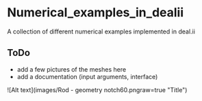 # Numerical_examples_in_dealii
A collection of different numerical examples implemented in deal.ii

## ToDo
- add a few pictures of the meshes here
- add a documentation (input arguments, interface)

![Alt text](images/Rod - geometry notch60.pngraw=true "Title")
